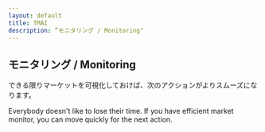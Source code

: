 ```yaml
---
layout: default
title: TMAI
description: ”モニタリング / Monitoring"
---
```



## **モニタリング / Monitoring**

できる限りマーケットを可視化しておけば、次のアクションがよりスムーズになります。

Everybody doesn't like to lose their time. If you have efficient market monitor, you can move quickly for the next action.
